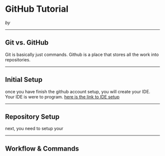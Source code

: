 # GitHub Tutorial

_by <Cami Ortiz>_

---
## Git vs. GitHub
Git is basically just commands. Github is a place that stores all the work into repositories.

---
## Initial Setup
once you have finish the github account setup, you will create your IDE. 
Your IDE is were to program.
[here is the link to IDE setup]( github.com/hstatsep/ide50 )

---
## Repository Setup
next, you need to setup your


---
## Workflow & Commands
